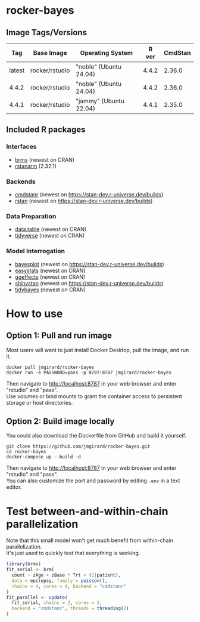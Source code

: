 # rocker-bayes

## Image Tags/Versions

| Tag    | Base Image     | Operating System       | R ver | CmdStan |
|--------|----------------|------------------------|-------|---------|
| latest | rocker/rstudio | "noble" (Ubuntu 24.04) | 4.4.2 | 2.36.0  |
| 4.4.2  | rocker/rstudio | "noble" (Ubuntu 24.04) | 4.4.2 | 2.36.0  |
| 4.4.1  | rocker/rstudio | "jammy" (Ubuntu 22.04) | 4.4.1 | 2.35.0  |


## Included R packages

### Interfaces
- [brms](https://paulbuerkner.com/brms/) (newest on CRAN)
- [rstanarm](https://mc-stan.org/rstanarm/) (2.32.1)

### Backends
- [cmdstanr](https://mc-stan.org/cmdstanr/) (newest on <https://stan-dev.r-universe.dev/builds>)
- [rstan](https://mc-stan.org/rstan/) (newest on <https://stan-dev.r-universe.dev/builds>)

### Data Preparation
- [data.table](https://rdatatable.gitlab.io/data.table/) (newest on CRAN)
- [tidyverse](https://www.tidyverse.org/) (newest on CRAN)

### Model Interrogation
- [bayesplot](https://mc-stan.org/bayesplot/) (newest on <https://stan-dev.r-universe.dev/builds>)
- [easystats](https://easystats.github.io/easystats/) (newest on CRAN)
- [ggeffects](https://strengejacke.github.io/ggeffects/) (newest on CRAN)
- [shinystan](https://mc-stan.org/shinystan/) (newest on <https://stan-dev.r-universe.dev/builds>)
- [tidybayes](https://mjskay.github.io/tidybayes/) (newest on CRAN)

# How to use

## Option 1: Pull and run image
Most users will want to just install Docker Desktop, pull the image, and run it.

```
docker pull jmgirard/rocker-bayes
docker run -e PASSWORD=pass -p 8787:8787 jmgirard/rocker-bayes
```

Then navigate to <http://localhost:8787> in your web browser and enter "rstudio" and "pass".<br />
Use volumes or bind mounts to grant the container access to persistent storage or host directories.

## Option 2: Build image locally
You could also download the Dockerfile from GitHub and build it yourself.

```
git clone https://github.com/jmgirard/rocker-bayes.git
cd rocker-bayes
docker-compose up --build -d
```

Then navigate to <http://localhost:8787> in your web browser and enter "rstudio" and "pass".<br />
You can also customize the port and password by editing `.env` in a text editor.

# Test between-and-within-chain parallelization
Note that this small model won't get much benefit from within-chain parallelization. <br />
It's just used to quickly test that everything is working.

```r
library(brms)
fit_serial <- brm(
  count ~ zAge + zBase * Trt + (1|patient),
  data = epilepsy, family = poisson(),
  chains = 4, cores = 4, backend = "cmdstanr"
)
fit_parallel <- update(
  fit_serial, chains = 2, cores = 2,
  backend = "cmdstanr", threads = threading(2)
)
```
